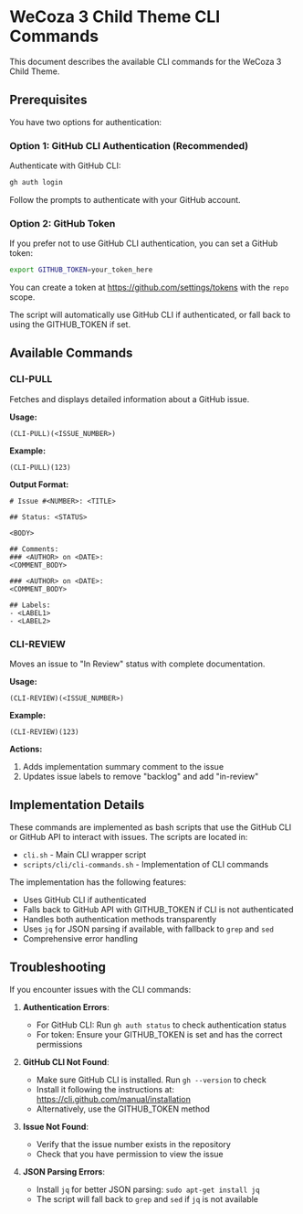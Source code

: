 # WeCoza 3 Child Theme CLI Commands

This document describes the available CLI commands for the WeCoza 3 Child Theme.

## Prerequisites

You have two options for authentication:

### Option 1: GitHub CLI Authentication (Recommended)

Authenticate with GitHub CLI:

```bash
gh auth login
```

Follow the prompts to authenticate with your GitHub account.

### Option 2: GitHub Token

If you prefer not to use GitHub CLI authentication, you can set a GitHub token:

```bash
export GITHUB_TOKEN=your_token_here
```

You can create a token at https://github.com/settings/tokens with the `repo` scope.

The script will automatically use GitHub CLI if authenticated, or fall back to using the GITHUB_TOKEN if set.

## Available Commands

### CLI-PULL

Fetches and displays detailed information about a GitHub issue.

**Usage:**
```
(CLI-PULL)(<ISSUE_NUMBER>)
```

**Example:**
```
(CLI-PULL)(123)
```

**Output Format:**
```
# Issue #<NUMBER>: <TITLE>

## Status: <STATUS>

<BODY>

## Comments:
### <AUTHOR> on <DATE>:
<COMMENT_BODY>

### <AUTHOR> on <DATE>:
<COMMENT_BODY>

## Labels:
- <LABEL1>
- <LABEL2>
```

### CLI-REVIEW

Moves an issue to "In Review" status with complete documentation.

**Usage:**
```
(CLI-REVIEW)(<ISSUE_NUMBER>)
```

**Example:**
```
(CLI-REVIEW)(123)
```

**Actions:**
1. Adds implementation summary comment to the issue
2. Updates issue labels to remove "backlog" and add "in-review"

## Implementation Details

These commands are implemented as bash scripts that use the GitHub CLI or GitHub API to interact with issues. The scripts are located in:

- `cli.sh` - Main CLI wrapper script
- `scripts/cli/cli-commands.sh` - Implementation of CLI commands

The implementation has the following features:

- Uses GitHub CLI if authenticated
- Falls back to GitHub API with GITHUB_TOKEN if CLI is not authenticated
- Handles both authentication methods transparently
- Uses `jq` for JSON parsing if available, with fallback to `grep` and `sed`
- Comprehensive error handling

## Troubleshooting

If you encounter issues with the CLI commands:

1. **Authentication Errors**:
   - For GitHub CLI: Run `gh auth status` to check authentication status
   - For token: Ensure your GITHUB_TOKEN is set and has the correct permissions

2. **GitHub CLI Not Found**:
   - Make sure GitHub CLI is installed. Run `gh --version` to check
   - Install it following the instructions at: https://cli.github.com/manual/installation
   - Alternatively, use the GITHUB_TOKEN method

3. **Issue Not Found**:
   - Verify that the issue number exists in the repository
   - Check that you have permission to view the issue

4. **JSON Parsing Errors**:
   - Install `jq` for better JSON parsing: `sudo apt-get install jq`
   - The script will fall back to `grep` and `sed` if `jq` is not available
